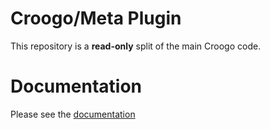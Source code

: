 # Croogo/Meta Plugin

This repository is a **read-only** split of the main Croogo code.

# Documentation

Please see the [documentation](http://docs.vamshop.com/3.0)
